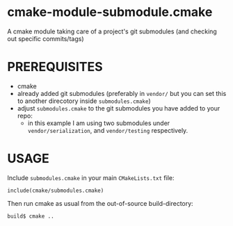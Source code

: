 cmake-module-submodule.cmake
============================

A cmake module taking care of a project's git submodules (and checking out specific commits/tags)

PREREQUISITES
=============
* cmake
* already added git submodules (preferably in `vendor/` but you can set this to another direcotory inside `submodules.cmake`)
* adjust `submodules.cmake` to the git submodules you have added to your repo:
  * in this example I am using two submodules under `vendor/serialization`, and `vendor/testing` respectively.

USAGE
=====

Include `submodules.cmake` in your main `CMakeLists.txt` file:

```
include(cmake/submodules.cmake)
```

Then run cmake as usual from the out-of-source build-directory:

```
build$ cmake ..
```